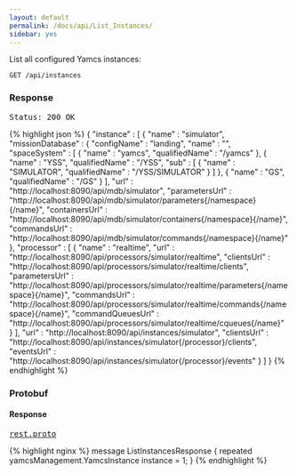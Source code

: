 ```yaml
---
layout: default
permalink: /docs/api/List_Instances/
sidebar: yes
---
```


List all configured Yamcs instances:

    GET /api/instances


### Response

<pre class="header">Status: 200 OK</pre>
{% highlight json %}
{
  "instance" : [ {
    "name" : "simulator",
    "missionDatabase" : {
      "configName" : "landing",
      "name" : "",
      "spaceSystem" : [ {
        "name" : "yamcs",
        "qualifiedName" : "/yamcs"
      }, {
        "name" : "YSS",
        "qualifiedName" : "/YSS",
        "sub" : [ {
          "name" : "SIMULATOR",
          "qualifiedName" : "/YSS/SIMULATOR"
        } ]
      }, {
        "name" : "GS",
        "qualifiedName" : "/GS"
      } ],
      "url" : "http://localhost:8090/api/mdb/simulator",
      "parametersUrl" : "http://localhost:8090/api/mdb/simulator/parameters{/namespace}{/name}",
      "containersUrl" : "http://localhost:8090/api/mdb/simulator/containers{/namespace}{/name}",
      "commandsUrl" : "http://localhost:8090/api/mdb/simulator/commands{/namespace}{/name}"
    },
    "processor" : [ {
      "name" : "realtime",
      "url" : "http://localhost:8090/api/processors/simulator/realtime",
      "clientsUrl" : "http://localhost:8090/api/processors/simulator/realtime/clients",
      "parametersUrl" : "http://localhost:8090/api/processors/simulator/realtime/parameters{/namespace}{/name}",
      "commandsUrl" : "http://localhost:8090/api/processors/simulator/realtime/commands{/namespace}{/name}",
      "commandQueuesUrl" : "http://localhost:8090/api/processors/simulator/realtime/cqueues{/name}"
    } ],
    "url" : "http://localhost:8090/api/instances/simulator",
    "clientsUrl" : "http://localhost:8090/api/instances/simulator{/processor}/clients",
    "eventsUrl" : "http://localhost:8090/api/instances/simulator{/processor}/events"
  } ]
}
{% endhighlight %}


### Protobuf

#### Response

<pre class="r header"><a href="/docs/api/rest.proto/">rest.proto</a></pre>
{% highlight nginx %}
message ListInstancesResponse {
  repeated yamcsManagement.YamcsInstance instance = 1;
}
{% endhighlight %}
